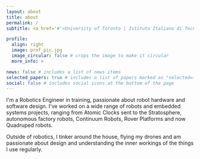 ```yaml
---
layout: about
title: about
permalink: /
subtitle: <a href='#'>University of Toronto | Istituto Italiano di Tecnologia</a>

profile:
  align: right
  image: prof_pic.jpg
  image_circular: false # crops the image to make it circular
  more_info: >

news: false # includes a list of news items
selected_papers: true # includes a list of papers marked as "selected={true}"
social: false # includes social icons at the bottom of the page
---
```


I'm a Robotics Engineer in training, passionate about robot hardware and software design. I've worked on a wide range of robots and embedded systems projects, ranging from Atomic Clocks sent to the Stratosphere, autonomous factory robots, Continuum Robots, Rover Platforms and now Quadruped robots.

Outside of robotics, I tinker around the house, flying my drones and am passionate about design and understanding the inner workings of the things I use regularly.
